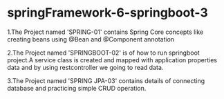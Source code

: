 # springFramework-6-springboot-3

1.The Project named 'SPRING-01' contains Spring Core concepts like creating beans using @Bean and @Component annotation
   
2.The Project named 'SPRINGBOOT-02' is of how to run springboot project.A service class is created and mapped with application properties data and by using restcontroller we going to read data.

3.The Project named 'SPRING JPA-03' contains details of connecting database and practicing simple CRUD operation.
